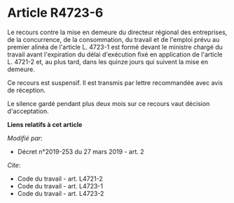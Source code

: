 # Article R4723-6

Le recours contre la mise en demeure du directeur régional des entreprises, de la concurrence, de la consommation, du travail
et de l'emploi prévu au premier alinéa de l'article L. 4723-1 est formé devant le ministre chargé du travail avant
l'expiration du délai d'exécution fixé en application de l'article L. 4721-2 et, au plus tard, dans les quinze jours qui
suivent la mise en demeure. 

Ce recours est suspensif. Il est transmis par lettre recommandée avec avis de réception. 

Le silence gardé pendant plus deux mois sur ce recours vaut décision d'acceptation.

**Liens relatifs à cet article**

_Modifié par_:

  - Décret n°2019-253 du 27 mars 2019 - art. 2

_Cite_:

  - Code du travail - art. L4721-2
  - Code du travail - art. L4723-1
  - Code du travail - art. L4723-2
